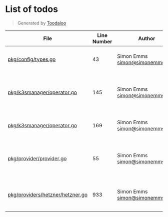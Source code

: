 # List of todos

> Generated by [Toodaloo](https://toodaloo.dev)

| File | Line Number | Author | Message |
| --- | --- | --- | --- |
| [pkg/config/types.go](pkg/config/types.go#L43) | 43 | Simon Emms <simon@simonemms.com> | envPrefix not yet supported for slices |
| [pkg/k3smanager/operator.go](pkg/k3smanager/operator.go#L145) | 145 | Simon Emms <simon@simonemms.com> | remove node from cluster before deleting |
| [pkg/k3smanager/operator.go](pkg/k3smanager/operator.go#L169) | 169 | Simon Emms <simon@simonemms.com> | add node to cluster after creating |
| [pkg/provider/provider.go](pkg/provider/provider.go#L55) | 55 | Simon Emms <simon@simonemms.com> | find a nicer way of handling multiple managers |
| [pkg/providers/hetzner/hetzner.go](pkg/providers/hetzner/hetzner.go#L933) | 933 | Simon Emms <simon@simonemms.com> | handle changes to the network subnet |
